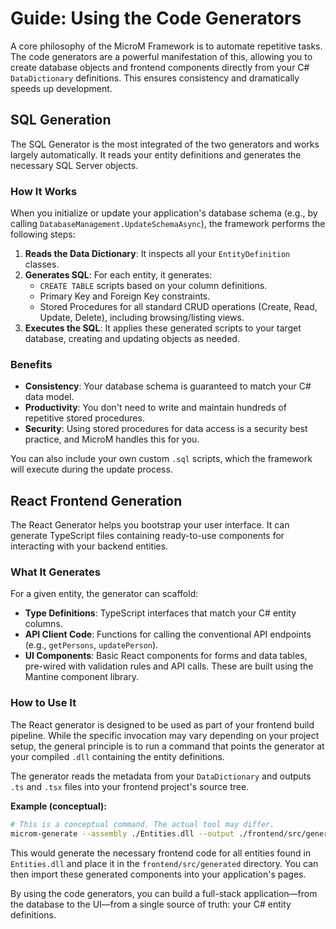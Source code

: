 # Guide: Using the Code Generators

A core philosophy of the MicroM Framework is to automate repetitive tasks. The code generators are a powerful manifestation of this, allowing you to create database objects and frontend components directly from your C# `DataDictionary` definitions. This ensures consistency and dramatically speeds up development.

## SQL Generation

The SQL Generator is the most integrated of the two generators and works largely automatically. It reads your entity definitions and generates the necessary SQL Server objects.

### How It Works

When you initialize or update your application's database schema (e.g., by calling `DatabaseManagement.UpdateSchemaAsync`), the framework performs the following steps:
1.  **Reads the Data Dictionary**: It inspects all your `EntityDefinition` classes.
2.  **Generates SQL**: For each entity, it generates:
    *   `CREATE TABLE` scripts based on your column definitions.
    *   Primary Key and Foreign Key constraints.
    *   Stored Procedures for all standard CRUD operations (Create, Read, Update, Delete), including browsing/listing views.
3.  **Executes the SQL**: It applies these generated scripts to your target database, creating and updating objects as needed.

### Benefits
*   **Consistency**: Your database schema is guaranteed to match your C# data model.
*   **Productivity**: You don't need to write and maintain hundreds of repetitive stored procedures.
*   **Security**: Using stored procedures for data access is a security best practice, and MicroM handles this for you.

You can also include your own custom `.sql` scripts, which the framework will execute during the update process.

## React Frontend Generation

The React Generator helps you bootstrap your user interface. It can generate TypeScript files containing ready-to-use components for interacting with your backend entities.

### What It Generates

For a given entity, the generator can scaffold:
*   **Type Definitions**: TypeScript interfaces that match your C# entity columns.
*   **API Client Code**: Functions for calling the conventional API endpoints (e.g., `getPersons`, `updatePerson`).
*   **UI Components**: Basic React components for forms and data tables, pre-wired with validation rules and API calls. These are built using the Mantine component library.

### How to Use It

The React generator is designed to be used as part of your frontend build pipeline. While the specific invocation may vary depending on your project setup, the general principle is to run a command that points the generator at your compiled `.dll` containing the entity definitions.

The generator reads the metadata from your `DataDictionary` and outputs `.ts` and `.tsx` files into your frontend project's source tree.

**Example (conceptual):**
```bash
# This is a conceptual command. The actual tool may differ.
microm-generate --assembly ./Entities.dll --output ./frontend/src/generated
```

This would generate the necessary frontend code for all entities found in `Entities.dll` and place it in the `frontend/src/generated` directory. You can then import these generated components into your application's pages.

By using the code generators, you can build a full-stack application—from the database to the UI—from a single source of truth: your C# entity definitions.
